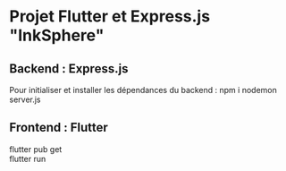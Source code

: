 #  Projet Flutter et Express.js "InkSphere"

## Backend : Express.js 

Pour initialiser et installer les dépendances du backend :
npm i
nodemon server.js
## Frontend : Flutter 
flutter pub get  
flutter run



